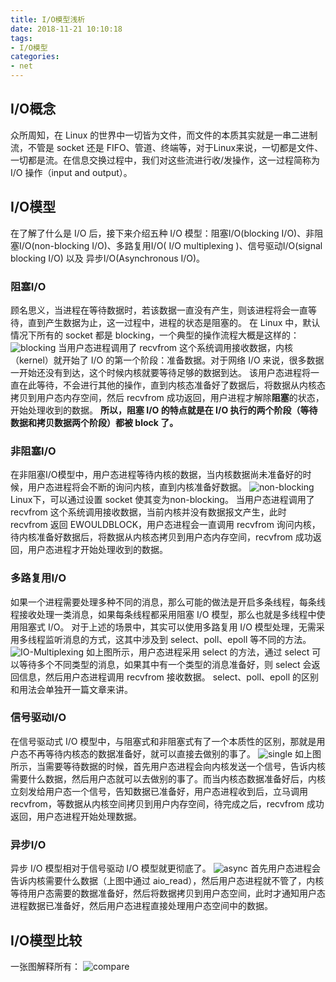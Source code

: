 ```yaml
---
title: I/O模型浅析
date: 2018-11-21 10:10:18
tags:
- I/O模型
categories:
- net
---
```


## I/O概念

众所周知，在 Linux 的世界中一切皆为文件，而文件的本质其实就是一串二进制流，不管是 socket 还是 FIFO、管道、终端等，对于Linux来说，一切都是文件、一切都是流。在信息交换过程中，我们对这些流进行收/发操作，这一过程简称为 I/O 操作（input and output）。
<!-- more -->

## I/O模型

在了解了什么是 I/O 后，接下来介绍五种 I/O 模型：阻塞I/O(blocking I/O)、非阻塞I/O(non-blocking I/O)、多路复用I/O( I/O multiplexing )、信号驱动I/O(signal blocking I/O) 以及 异步I/O(Asynchronous I/O)。

### 阻塞I/O

顾名思义，当进程在等待数据时，若该数据一直没有产生，则该进程将会一直等待，直到产生数据为止，这一过程中，进程的状态是阻塞的。
在 Linux 中，默认情况下所有的 socket 都是 blocking，一个典型的操作流程大概是这样的：
![blocking](blockingIO.png)
当用户态进程调用了 recvfrom 这个系统调用接收数据，内核（kernel）就开始了 I/O 的第一个阶段：准备数据。对于网络 I/O 来说，很多数据一开始还没有到达，这个时候内核就要等待足够的数据到达。
该用户态进程将一直在此等待，不会进行其他的操作，直到内核态准备好了数据后，将数据从内核态拷贝到用户态内存空间，然后 recvfrom 成功返回，用户进程才解除**阻塞**的状态，开始处理收到的数据。
**所以，阻塞 I/O 的特点就是在 I/O 执行的两个阶段（等待数据和拷贝数据两个阶段）都被 block 了。**

### 非阻塞I/O

在非阻塞I/O模型中，用户态进程等待内核的数据，当内核数据尚未准备好的时候，用户态进程将会不断的询问内核，直到内核准备好数据。
![non-blocking](non-blockingIO.png)
Linux下，可以通过设置 socket 使其变为non-blocking。
当用户态进程调用了 recvfrom 这个系统调用接收数据，当前内核并没有数据报文产生，此时 recvfrom 返回 EWOULDBLOCK，用户态进程会一直调用 recvfrom 询问内核，待内核准备好数据后，将数据从内核态拷贝到用户态内存空间，recvfrom 成功返回，用户态进程才开始处理收到的数据。

### 多路复用I/O

如果一个进程需要处理多种不同的消息，那么可能的做法是开启多条线程，每条线程接收处理一类消息，如果每条线程都采用阻塞 I/O 模型，那么也就是多线程中使用阻塞式 I/O。
对于上述的场景中，其实可以使用多路复用 I/O 模型处理，无需采用多线程监听消息的方式，这其中涉及到 select、poll、epoll 等不同的方法。
![IO-Multiplexing](IOMultiplexing.png)
如上图所示，用户态进程采用 select 的方法，通过 select 可以等待多个不同类型的消息，如果其中有一个类型的消息准备好，则 select 会返回信息，然后用户态进程调用 recvfrom 接收数据。
select、poll、epoll 的区别和用法会单独开一篇文章来讲。

### 信号驱动I/O

在信号驱动式 I/O 模型中，与阻塞式和非阻塞式有了一个本质性的区别，那就是用户态不再等待内核态的数据准备好，就可以直接去做别的事了。
![single](singleIO.png)
如上图所示，当需要等待数据的时候，首先用户态进程会向内核发送一个信号，告诉内核需要什么数据，然后用户态就可以去做别的事了。而当内核态数据准备好后，内核立刻发给用户态一个信号，告知数据已准备好，用户态进程收到后，立马调用 recvfrom，等数据从内核空间拷贝到用户内存空间，待完成之后，recvfrom 成功返回，用户态进程开始处理数据。

### 异步I/O

异步 I/O 模型相对于信号驱动 I/O 模型就更彻底了。
![async](asyncIO.png)
首先用户态进程会告诉内核需要什么数据（上图中通过 aio_read），然后用户态进程就不管了，内核等待用户态需要的数据准备好，然后将数据拷贝到用户态空间，此时才通知用户态进程数据已准备好，然后用户态进程直接处理用户态空间中的数据。

## I/O模型比较

一张图解释所有：
![compare](IOCompare.png)

